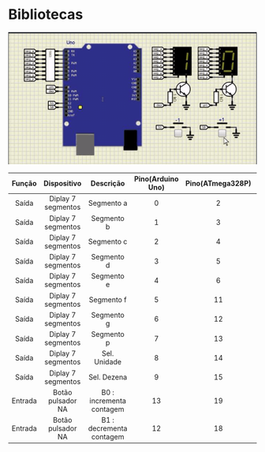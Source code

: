 # Bibliotecas

![Circuito](img/circuito_7.png)

|Função|Dispositivo|Descrição|Pino(Arduino Uno)|Pino(ATmega328P)|PORT|
|:----:|:---------:|:-------:|:---------------:|:--------------:|:--:|
|Saída|Diplay 7 segmentos|Segmento a	|0	|2	|PD0|
|Saída|Diplay 7 segmentos|Segmento b	|1	|3	|PD1|
|Saída|Diplay 7 segmentos|Segmento c	|2	|4	|PD2|
|Saída|Diplay 7 segmentos|Segmento d	|3	|5	|PD3|
|Saída|Diplay 7 segmentos|Segmento e	|4	|6	|PD4|
|Saída|Diplay 7 segmentos|Segmento f	|5	|11	|PD5|
|Saída|Diplay 7 segmentos|Segmento g	|6	|12	|PD6|
|Saída|Diplay 7 segmentos|Segmento p	|7	|13	|PD7|
|Saída|Diplay 7 segmentos|Sel. Unidade	|8	|14	|PB0|
|Saída|Diplay 7 segmentos|Sel. Dezena	|9	|15	|PB1|
|Entrada|Botão pulsador NA|B0 : incrementa contagem	|13	|19	|PB5|
|Entrada|Botão pulsador NA|B1 : decrementa contagem	|12	|18	|PB4|
